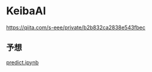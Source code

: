 # KeibaAI

https://qiita.com/s-eee/private/b2b832ca2838e543fbec

## 予想
[predict.ipynb](KeibaAI/predict.ipynb)
